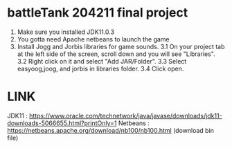 
 # battleTank 204211 final project
1. Make sure you installed JDK11.0.3
2. You gotta need Apache netbeans to launch the game
3. Install Jogg and Jorbis libraries for game sounds.
	3.1 On your project tab at the left side of the screen, scroll down and you will see "Libraries".
	3.2 Right click on it and select "Add JAR/Folder".
	3.3 Select easyoog,joog, and jorbis in libraries folder.
	3.4 Click open.

 # LINK
JDK11 : https://www.oracle.com/technetwork/java/javase/downloads/jdk11-downloads-5066655.html?printOnly=1
Netbeans : https://netbeans.apache.org/download/nb100/nb100.html (download bin file)